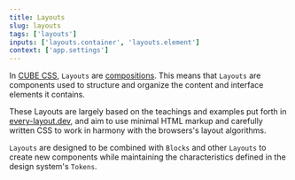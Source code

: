 ```yaml
---
title: Layouts
slug: layouts
tags: ['layouts']
inputs: ['layouts.container', 'layouts.element']
context: ['app.settings']
---
```


In [CUBE CSS](https://cube.fyi), `Layouts` are [compositions](https://cube.fyi/composition.html). This means that `Layouts` are components used to structure and organize the content and interface elements it contains.

These Layouts are largely based on the teachings and examples put forth in [every-layout.dev](https://every-layout.dev/), and aim to use minimal HTML markup and carefully written CSS to work in harmony with the browsers's layout algorithms.

`Layouts` are designed to be combined with `Blocks` and other `Layouts` to create new components while maintaining the characteristics defined in the design system's `Tokens`.
